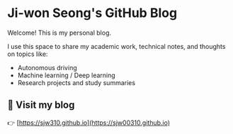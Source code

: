 # Ji-won Seong's GitHub Blog

Welcome! This is my personal blog.

I use this space to share my academic work, technical notes,
and thoughts on topics like:

- Autonomous driving
- Machine learning / Deep learning
- Research projects and study summaries

## 🔗 Visit my blog  
👉 [https://sjw310.github.io](https://sjw00310.github.io)
